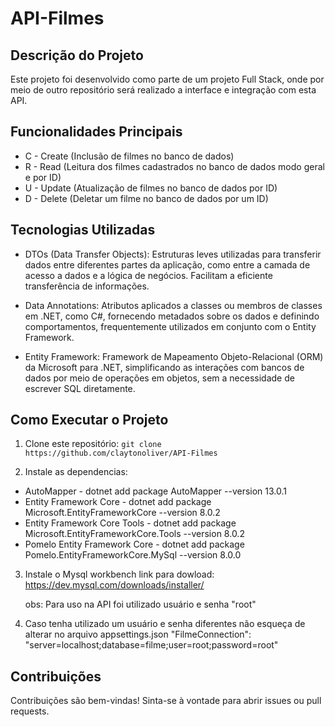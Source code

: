 # API-Filmes

## Descrição do Projeto

Este projeto foi desenvolvido como parte de um projeto Full Stack, onde por meio de outro repositório será realizado a interface e integração com esta API.

## Funcionalidades Principais

- C - Create (Inclusão de filmes no banco de dados)
- R - Read (Leitura dos filmes cadastrados no banco de dados modo geral e por ID)
- U - Update (Atualização de filmes no banco de dados por ID)
- D - Delete (Deletar um filme no banco de dados por um ID)

## Tecnologias Utilizadas

- DTOs (Data Transfer Objects): Estruturas leves utilizadas para transferir dados entre diferentes partes da aplicação, como entre a camada de acesso a dados e a lógica de negócios. Facilitam a eficiente transferência de informações.

- Data Annotations: Atributos aplicados a classes ou membros de classes em .NET, como C#, fornecendo metadados sobre os dados e definindo comportamentos, frequentemente utilizados em conjunto com o Entity Framework.

- Entity Framework: Framework de Mapeamento Objeto-Relacional (ORM) da Microsoft para .NET, simplificando as interações com bancos de dados por meio de operações em objetos, sem a necessidade de escrever SQL diretamente.

## Como Executar o Projeto

1. Clone este repositório: `git clone https://github.com/claytonoliver/API-Filmes`
   
2.  Instale as dependencias:
   - AutoMapper - dotnet add package AutoMapper --version 13.0.1
   - Entity Framework Core - dotnet add package Microsoft.EntityFrameworkCore --version 8.0.2
   - Entity Framework Core Tools - dotnet add package Microsoft.EntityFrameworkCore.Tools --version 8.0.2
   - Pomelo Entity Framework Core - dotnet add package Pomelo.EntityFrameworkCore.MySql --version 8.0.0

3. Instale o Mysql workbench
   link para dowload: https://dev.mysql.com/downloads/installer/

   obs: Para uso na API foi utilizado usuário e senha "root"
   
4. Caso tenha utilizado um usuário e senha diferentes não esqueça de alterar no arquivo appsettings.json
   "FilmeConnection": "server=localhost;database=filme;user=root;password=root"

## Contribuições

Contribuições são bem-vindas! Sinta-se à vontade para abrir issues ou pull requests.


